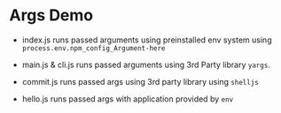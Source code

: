 # Args Demo

- index.js runs passed arguments using preinstalled env system using `process.env.npm_config_Argument-here`

- main.js & cli.js runs passed arguments using 3rd Party library `yargs`.

- commit.js runs passed args using 3rd party library using `shelljs`

- hello.js runs passed args with application provided by `env`
